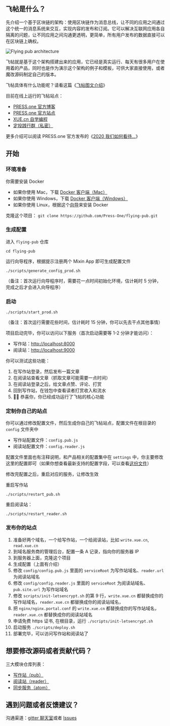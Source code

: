 ## 飞帖是什么？

先介绍一个基于区块链的架构：使用区块链作为消息总线，让不同的应用之间通过这个统一的消息系统来交互，实现内容的发布和订阅。它可以解决互联网应用各自隔离的问题，让不同应用之间沟通更透明，更简单，所有用户发布的数据直接可以在区块链上确权。

![Flying pub architecture](https://xue-images.pek3b.qingstor.com/213-flying-pub-art.png)

飞帖就是基于这个架构搭建出来的应用，它已经是真实运行、每天有很多用户在使用着的产品，同时也是作为演示这个架构的例子和模板，可供大家直接使用，或者魔改源码制定自己的版本。

飞帖具体有什么功能呢？请看这篇《[飞帖图文介绍](https://prs.prsdev.club/posts/a2a59fa361d98ceb5dd20c10fa1da43aec0ff33251875b434111a0c464bbee75)》

目前在线上运行的飞帖站点：

- [PRESS.one 官方博客](https://blog.prsdev.club)
- [PRESS.one 官方站点](https://prs.prsdev.club)
- [XUE.cn 自学编程](https://xue.prsdev.club)
- [定投践行群（私密）](https://read.firesbox.com)

更多介绍可以阅读 PRESS.one 官方发布的《[2020 我们如何看待…](https://blog.prsdev.club/posts/4be956dbbe269a3c0d75e6ade3b2436d162d390a9aa856a19f23ff91946dfcdf)》

## 开始

### 环境准备

你需要安装 Docker

- 如果你使用 Mac，下载 [Docker 客户端（Mac）](https://docs.docker.com/docker-for-mac/install/)
- 如果你使用 Windows，下载 [Docker 客户端（Windows）](https://docs.docker.com/docker-for-windows/install/)
- 如果你使用 Linux，根据这个[向导](https://docs.docker.com/compose/install/)来安装 Docker

克隆这个项目： `git clone https://github.com/Press-One/flying-pub.git`

### 生成配置

进入 `flying-pub` 仓库

```
cd flying-pub
```

运行向导程序，根据提示注册两个 Mixin App 即可生成配置文件

```
./scripts/generate_config_prod.sh
```

（备注：首次运行向导程序时，需要花一点时间初始化环境，估计耗时 5 分钟，完成之后才会进入向导程序）

### 启动

```
./scripts/start_prod.sh
```

（备注：首次运行需要花些时间，估计耗时 15 分钟，你可以先去干点其他事情）

项目启动完毕，你可以访问以下服务（首次启动需要等 1-2 分钟才能访问）：

- 写作站：[http://localhost:8000](http://localhost:8000)
- 阅读站：[http://localhost:9000](http://localhost:9000)

你可以测试这些功能：

1. 在写作站登录，然后发布一篇文章
2. 在阅读站查看文章（抓取文章可能需要一点时间）
3. 在阅读站登录之后，给文章点赞、评论、打赏
4. 回到写作站，在钱包中查看读者打赏收入和流水
5. 🎉🎉 恭喜你，你已经成功运行了飞帖的核心功能

### 定制你自己的站点

你可以通过修改配置文件，然后生成你自己的飞帖站点，配置文件在根目录的 `config` 文件夹中

- 写作站配置文件：`config.pub.js`
- 阅读站配置文件：`config.reader.js`

配置文件里面也有注释说明，和产品相关的配置集中在 `settings` 中，你主要修改这里的配置即可（如果你想查看最新支持的配置字段，可以查看[这份文件](https://github.com/Press-One/flying-pub-config-generator/blob/master/src/stringify.js)）

修改完配置之后，重启对应的服务，让修改生效

重启写作站

```
./scripts/restart_pub.sh
```

重启阅读站：

```
./scripts/restart_reader.sh
```

### 发布你的站点

1. 准备好两个域名，一个给写作站，一个给阅读站，比如 `write.xue.cn`, `read.xue.cn`
2. 到域名服务商的管理后台，配置一条 A 记录，指向你的服务器 IP
3. 到服务器上面，克隆这个项目
4. 生成配置（上面有介绍）
5. 修改 `config/config.pub.js` 里面的 `serviceRoot` 为写作站域名、`reader.url` 为阅读站域名
6. 修改 `config/config.reader.js` 里面的 `serviceRoot` 为阅读站域名、 `pub.site.url` 为写作站域名
7. 修改 `scripts/init-letsencrypt.sh` 的第 9 行，`write.xue.cn` 都替换成你的写作站域名，`reader.xue.cn` 都替换成你的阅读站域名，
8. 把 `nginx/nginx.portal.conf` 的 `write.xue.cn` 都替换成你的写作站域名，`reader.xue.cn` 都替换成你的阅读站域名
9. 申请免费 https 证书, 在根目录，运行 `./scripts/init-letsencrypt.sh`
10. 启动服务 `./scripts/deploy.sh`
11. 部署完毕，可以访问写作站和阅读站了

## 想要修改源码或者贡献代码？

三大模块仓库列表：

- [写作站（pub）](https://github.com/Press-One/pub)
- [阅读站（reader）](https://github.com/Press-One/reader)
- [同步服务（atom）](https://github.com/Press-One/atom)

## 遇到问题或者反馈建议？

沟通渠道：[gitter 聊天室](https://gitter.im/flying-pub/community)或者 [Issues](https://github.com/Press-One/flying-pub/issues)
